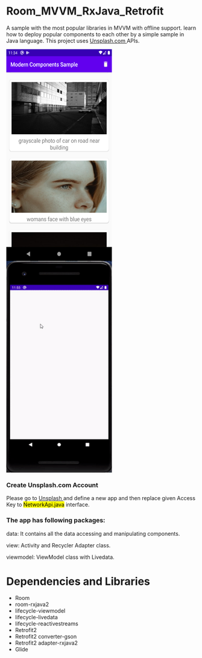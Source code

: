 # Room_MVVM_RxJava_Retrofit
A sample with the most popular libraries in MVVM with offline support. learn how to deploy popular components to each other by a simple sample in Java language. 
This project uses <a href="Unsplash.com" > Unsplash.com </a> APIs.


<p  float="left">
 <img align="left" src="images/image.png" width="280" height="560">
 <img align="center" src="images/sample.gif" width="280" height="560">
</p>


<h3> Create Unsplash.com Account</h3>

Please go to <a href="Unsplash.com" > Unsplash </a> and define a new app and then replace given Access Key to <mark>NetworkApi.java</mark> interface.


<h3> The app has following packages: </h3>

data: It contains all the data accessing and manipulating components.

view: Activity and Recycler Adapter class.

viewmodel: ViewModel class with Livedata.


# Dependencies and Libraries
* Room
* room-rxjava2
* lifecycle-viewmodel
* lifecycle-livedata
* lifecycle-reactivestreams
* Retrofit2
* Retrofit2 converter-gson
* Retrofit2 adapter-rxjava2
* Glide



